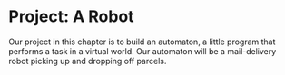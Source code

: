 # Project: A Robot

<p>Our project in this chapter is to build an automaton, a little program that
performs a task in a virtual world. Our automaton will be a mail-delivery robot
picking up and dropping off parcels.</p>
